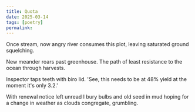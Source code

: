 ```yaml
---
title: Quota
date: 2025-03-14
tags: [poetry]
permalink:
---
```


Once stream, now angry river
consumes this plot, leaving
saturated ground squelching.

New meander roars past greenhouse.
The path of least resistance
to the ocean through harvests.

Inspector taps teeth with biro lid. 
'See, this needs to be at 48% yield
at the moment it's only 3.2.'

With renewal notice left unread
I bury bulbs and old seed in mud
hoping for a change in weather
as clouds congregate, grumbling.
